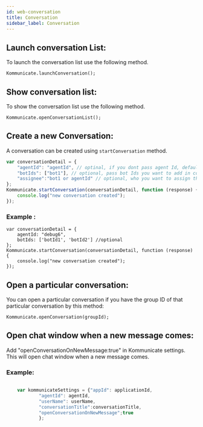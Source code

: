 ```yaml
---
id: web-conversation
title: Conversation
sidebar_label: Conversation
---
```


## Launch conversation List:
To launch the conversation list use the following method.
```
Kommunicate.launchConversation();
```
## Show conversation list:
To show the conversation list use the following method.

```
Kommunicate.openConversationList();
```

## Create a new Conversation:

A conversation can be created using `startConversation` method.
```javascript
var conversationDetail = {
    "agentId": "agentId", // optinal, if you dont pass agent Id, default agent will automatically get selected.
    "botIds": ["bot1"], // optional, pass bot Ids you want to add in conversation.
    "assignee":"bot1 or agentId" // optional, who you want to assign this conversation. If not passed conversation will assigned to default agent. if you an bot or agentId,  that bot or agent must be present in conversation.  
};
Kommunicate.startConversation(conversationDetail, function (response) {
    console.log("new conversation created");
});                    
```

### Example :
```
var conversationDetail = {
    agentId: "debug6",
    botIds: ['botId1', 'botId2'] //optional
};
Kommunicate.startConversation(conversationDetail, function (response) {
    console.log("new conversation created");
});
```
## Open a particular conversation:
You can open a particular conversation if you have the group ID of that particular conversation by this method:

```
Kommunicate.openConversation(groupId);
```

## Open chat window when a new message comes:
Add "openConversationOnNewMessage:true" in Kommunicate settings. This will open chat window when a new message comes.
### Example:
```javascript

    var kommunicateSettings = {"appId": applicationId,
            "agentId": agentId,
            "userName": userName,
            "conversationTitle":conversationTitle,
            "openConversationOnNewMessage";true
            };


```
